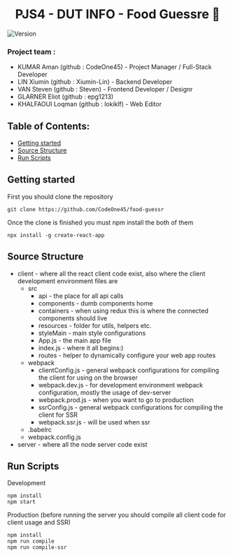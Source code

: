 <h1 align="center">PJS4 - DUT INFO - Food Guessre 🍔</h1>
<p>
  <img alt="Version" src="https://img.shields.io/badge/version-0.1.0-blue.svg?cacheSeconds=2592000" />
</p>

### Project team :
 - KUMAR Aman (github : CodeOne45) - Project Manager / Full-Stack Developer 
 - LIN Xiumin (github : Xiumin-Lin) - Backend Developer
 - VAN Steven (github : Steven) - Frontend Developer  / Designr 
 - GLARNER Eliot (github : epg1213) 
 - KHALFAOUI Loqman (github : lokiklf) - Web Editor

## Table of Contents:

- [Getting started](#getting-started)
- [Source Structure](#source-structure)
- [Run Scripts](#run-scripts)

## Getting started

First you should clone the repository

```
git clone https://github.com/CodeOne45/food-guessr
```

Once the clone is finished you must npm install the both of them

```
npx install -g create-react-app
```

## Source Structure

- client - where all the react client code exist, also where the client development environment files are
  - src
    - api - the place for all api calls
    - components - dumb components home
    - containers - when using redux this is where the connected components should live
    - resources - folder for utils, helpers etc.
    - styleMain - main style configurations
    - App.js - the main app file
    - index.js - where it all begins:)
    - routes - helper to dynamically configure your web app routes
  - webpack
    - clientConfig.js - general webpack configurations for compiling the client for using on the browser
    - webpack.dev.js - for development environment webpack configuration, mostly the usage of dev-server
    - webpack.prod.js - when you want to go to production
    - ssrConfig.js - general webpack configurations for compiling the client for SSR
    - webpack.ssr.js - will be used when ssr
  - .babelrc
  - webpack.config.js
- server - where all the node server code exist

## Run Scripts

Development

```
npm install
npm start
```

Production (before running the server you should compile all client code for client usage and SSR)

```
npm install
npm run compile
npm run compile-ssr
```
